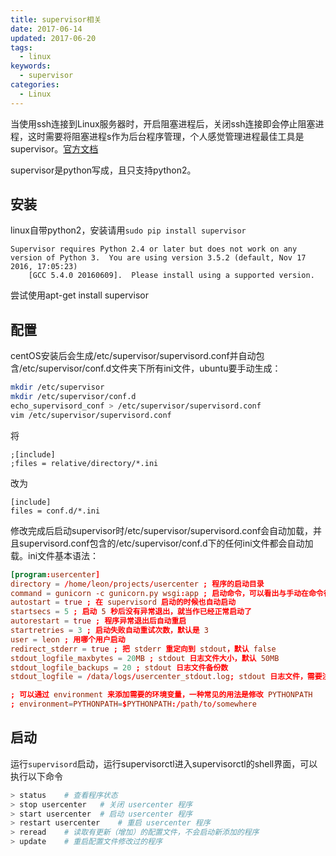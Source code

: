 ```yaml
---
title: supervisor相关
date: 2017-06-14
updated: 2017-06-20
tags:
  - linux
keywords:
  - supervisor
categories:
  - Linux
---
```

当使用ssh连接到Linux服务器时，开启阻塞进程后，关闭ssh连接即会停止阻塞进程，这时需要将阻塞进程s作为后台程序管理，个人感觉管理进程最佳工具是supervisor。[官方文档](http://supervisord.org/index.html)
<!-- more -->
supervisor是python写成，且只支持python2。
## 安装
linux自带python2，安装请用` sudo pip install supervisor `
```
Supervisor requires Python 2.4 or later but does not work on any version of Python 3.  You are using version 3.5.2 (default, Nov 17 2016, 17:05:23)
    [GCC 5.4.0 20160609].  Please install using a supported version.
```
尝试使用apt-get install supervisor
## 配置
centOS安装后会生成/etc/supervisor/supervisord.conf并自动包含/etc/supervisor/conf.d文件夹下所有ini文件，ubuntu要手动生成：
```bash
mkdir /etc/supervisor
mkdir /etc/supervisor/conf.d
echo_supervisord_conf > /etc/supervisor/supervisord.conf
vim /etc/supervisor/supervisord.conf
```
将
```
;[include]
;files = relative/directory/*.ini  
```
改为
```
[include]
files = conf.d/*.ini
```
修改完成后启动supervisor时/etc/supervisor/supervisord.conf会自动加载，并且supervisord.conf包含的/etc/supervisor/conf.d下的任何ini文件都会自动加载。ini文件基本语法：
```conf
[program:usercenter]
directory = /home/leon/projects/usercenter ; 程序的启动目录
command = gunicorn -c gunicorn.py wsgi:app ; 启动命令，可以看出与手动在命令行启动的命令是一样的
autostart = true ; 在 supervisord 启动的时候也自动启动
startsecs = 5 ; 启动 5 秒后没有异常退出，就当作已经正常启动了
autorestart = true ; 程序异常退出后自动重启
startretries = 3 ; 启动失败自动重试次数，默认是 3
user = leon ; 用哪个用户启动
redirect_stderr = true ; 把 stderr 重定向到 stdout，默认 false
stdout_logfile_maxbytes = 20MB ; stdout 日志文件大小，默认 50MB
stdout_logfile_backups = 20 ; stdout 日志文件备份数
stdout_logfile = /data/logs/usercenter_stdout.log; stdout 日志文件，需要注意当指定目录不存在时无法正常启动，所以需要手动创建目录（supervisord 会自动创建日志文件）

; 可以通过 environment 来添加需要的环境变量，一种常见的用法是修改 PYTHONPATH
; environment=PYTHONPATH=$PYTHONPATH:/path/to/somewhere
```
## 启动
运行` supervisord `启动，运行supervisorctl进入supervisorctl的shell界面，可以执行以下命令
```bash
> status    # 查看程序状态
> stop usercenter   # 关闭 usercenter 程序
> start usercenter  # 启动 usercenter 程序
> restart usercenter    # 重启 usercenter 程序
> reread    # 读取有更新（增加）的配置文件，不会启动新添加的程序
> update    # 重启配置文件修改过的程序
```
